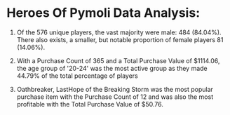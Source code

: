 # Heroes Of Pymoli Data Analysis:

1. Of the 576 unique players, the vast majority were male: 484 (84.04%). There also exists, a smaller, but notable proportion of female players 81 (14.06%).

2. With a Purchase Count of 365 and a Total Purchase Value of $1114.06, the age group of '20-24' was the most active group as they made 44.79% of the total percentage of players 

3. Oathbreaker, LastHope of the Breaking Storm was the most popular purchase item with the Purchase Count of 12 and was also the most profitable with the Total Purchase Value of $50.76.
